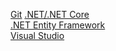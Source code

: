 [Git](git.md)
[.NET/.NET Core](dotnet.md)  
[.NET Entity Framework](dotnet-ef.md)  
[Visual Studio](vs.md)  
